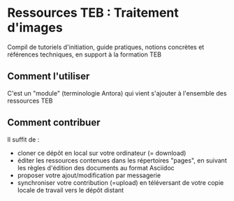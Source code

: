 # Ressources TEB : Traitement d'images

Compil de tutoriels d'initiation, guide pratiques, notions concrètes et références techniques, en support à la formation TEB

## Comment l'utiliser

C'est un "module" (terminologie Antora) qui vient s'ajouter à l'ensemble des ressources TEB

## Comment contribuer

Il suffit de :

- cloner ce dépôt en local sur votre ordinateur (= download)
- éditer les ressources contenues dans les répertoires "pages", en suivant les règles d'édition des documents au format Asciidoc
- proposer votre ajout/modification par messagerie
- synchroniser votre contribution (=upload) en téléversant de votre copie locale de travail vers le dépôt distant
